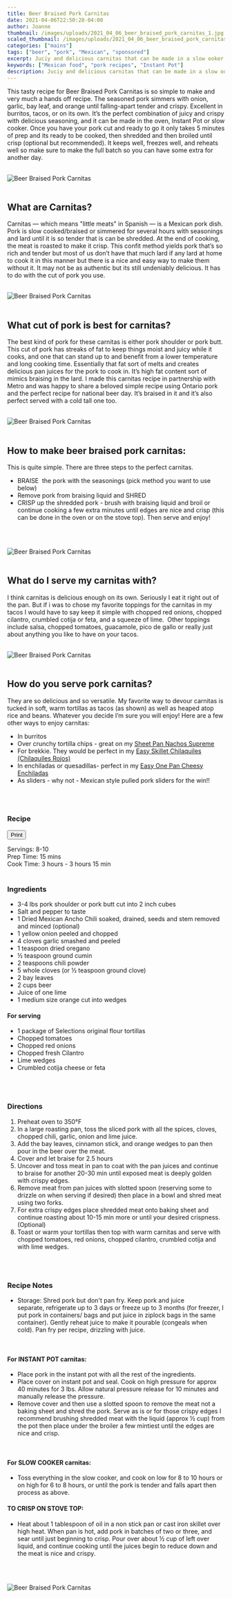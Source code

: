 ```yaml
---
title: Beer Braised Pork Carnitas
date: 2021-04-06T22:50:28-04:00
author: Joanne
thumbnail: /images/uploads/2021_04_06_beer_braised_pork_carnitas_1.jpg
scaled_thumbnail: /images/uploads/2021_04_06_beer_braised_pork_carnitas_0.jpg
categories: ["mains"]
tags: ["beer", "pork", "Mexican", "sponsored"]
excerpt: Juciy and delicious carnitas that can be made in a slow ooker or an Instant Pot
keywords: ["Mexican food", "pork recipes", "Instant Pot"]
description: Juciy and delicious carnitas that can be made in a slow ooker or an Instant Pot
---
```

<span class="blog-text">

This tasty recipe for Beer Braised Pork Carnitas is so simple to make and very much a hands off recipe. The seasoned pork simmers with onion, garlic, bay leaf, and orange until falling-apart tender and crispy. Excellent in burritos, tacos, or on its own. It’s the perfect combination of juicy and crispy with delicious seasoning, and it can be made in the oven, Instant Pot or slow cooker. Once you have your pork cut and ready to go it only takes 5 minutes of prep and its ready to be cooked, then shredded and then broiled until crisp (optional but recommended). It keeps well, freezes well, and reheats well so make sure to make the full batch so you can have some extra for another day. 
</br>
</br>

![Beer Braised Pork Carnitas](/images/uploads/2021_04_06_beer_braised_pork_carnitas_2.jpg)
</br>
</br>

## What are Carnitas?
Carnitas — which means "little meats" in Spanish — is a Mexican pork dish. Pork is slow cooked/braised or simmered for several hours with seasonings and lard until it is so tender that is can be shredded. At the end of cooking, the meat is roasted to make it crisp. This confit method yields pork that’s so rich and tender but most of us don’t have that much lard if any lard at home to cook it in this manner but there is a nice and easy way to make them without it. It may not be as authentic but its still undeniably delicious. It has to do with the cut of pork you use. 
</br>
</br>

![Beer Braised Pork Carnitas](/images/uploads/2021_04_06_beer_braised_pork_carnitas_3.jpg)
</br>
</br>

## What cut of pork is best for carnitas? 
The best kind of pork for these carnitas is either pork shoulder or pork butt. This cut of pork has streaks of fat to keep things moist and juicy while it cooks, and one that can stand up to and benefit from a lower temperature and long cooking time. Essentially that fat sort of melts and creates delicious pan juices for the pork to cook in. It’s high fat content sort of mimics braising in the lard. I made this carnitas recipe in partnership with Metro and was happy to share a beloved simple recipe using Ontario pork and the perfect recipe for national beer day. It’s braised in it and it’s also perfect served with a cold tall one too. 
</br>
</br>

![Beer Braised Pork Carnitas](/images/uploads/2021_04_06_beer_braised_pork_carnitas_4.jpg)
</br>
</br>

## How to make beer braised pork carnitas:
This is quite simple. There are three steps to the perfect carnitas. 
* BRAISE  the pork with the seasonings (pick method you want to use below) 
* Remove pork from braising liquid and SHRED
* CRISP up the shredded pork - brush with braising liquid and broil or continue cooking a few extra minutes until edges are nice and crisp (this can be done in the oven or on the stove top). Then serve and enjoy!
</br>
</br>

![Beer Braised Pork Carnitas](/images/uploads/2021_04_06_beer_braised_pork_carnitas_5.jpg)
</br>
</br>

## What do I serve my carnitas with?
I think carnitas is delicious enough on its own. Seriously I eat it right out of the pan. But if i was to chose my favorite toppings for the carnitas in my tacos I would have to say keep it simple with chopped red onions, chopped cilantro, crumbled cotija or feta, and a squeeze of lime.  Other toppings include salsa, chopped tomatoes, guacamole, pico de gallo or really just about anything you like to have on your tacos. 
</br>
</br>

![Beer Braised Pork Carnitas](/images/uploads/2021_04_06_beer_braised_pork_carnitas_6.jpg)
</br>
</br>

## How do you serve pork carnitas? 
They are so delicious and so versatile. My favorite way to devour carnitas is tucked in soft, warm tortillas as tacos (as shown) as well as heaped atop rice and beans. Whatever you decide I’m sure you will enjoy! Here are a few other ways to enjoy carnitas: 
* In burritos 
* Over crunchy tortilla chips - great on my <span class="highlight"><a href="https://www.oliveandmango.com/sheet-pan-nachos-supreme">Sheet Pan Nachos Supreme</a></span>
* For brekkie. They would be perfect in my <span class="highlight"><a href="https://www.oliveandmango.com/easy-skillet-chilaquiles-chilaquiles-rojos">Easy Skillet Chilaquiles (Chilaquiles Rojos)</a></span>
* In enchiladas or quesadillas- perfect in my <span class="highlight"><a href="https://www.oliveandmango.com/easy-one-pan-cheesy-enchiladas">Easy One Pan Cheesy Enchiladas</a></span>
* As sliders - why not - Mexican style pulled pork sliders for the win!!
</br>
</br>
<!--{{< youtube 2U5KL1buARQ >}}
</br>
</br>-->
</span>

### Recipe
<div print_button><form>
<input type="button" value="Print" class="btn__print" onClick="window.print()">
</form></div>

<div>Servings: <span itemprop="recipeYield">8-10</div>
<div>Prep Time: <meta itemprop="prepTime" content="PT15M">15 mins</div>
<div>Cook Time: <meta itemprop="cookTime" content="PT3H">3 hours - 3 hours 15 min</div>
</br>

### Ingredients

* <span itemprop="recipeIngredient">3-4 lbs pork shoulder or pork butt cut into 2 inch cubes </span>
* <span itemprop="recipeIngredient">Salt and pepper to taste </span>
* <span itemprop="recipeIngredient">1 Dried Mexican Ancho Chili soaked, drained, seeds and stem removed and minced (optional) </span>
* <span itemprop="recipeIngredient">1 yellow onion peeled and chopped </span>
* <span itemprop="recipeIngredient">4 cloves garlic smashed and peeled </span>
* <span itemprop="recipeIngredient">1 teaspoon dried oregano </span>
* <span itemprop="recipeIngredient">&frac12; teaspoon ground cumin </span>
* <span itemprop="recipeIngredient">2 teaspoons chili powder </span>
* <span itemprop="recipeIngredient">5 whole cloves (or &frac12; teaspoon ground clove) </span>
* <span itemprop="recipeIngredient">2 bay leaves </span>
* <span itemprop="recipeIngredient">2 cups beer </span>
* <span itemprop="recipeIngredient">Juice of one lime </span>
* <span itemprop="recipeIngredient">1 medium size orange cut into wedges</span>

#### For serving
* <span itemprop="recipeIngredient">1 package of Selections original flour tortillas </span>
* <span itemprop="recipeIngredient">Chopped tomatoes </span>
* <span itemprop="recipeIngredient">Chopped red onions </span>
* <span itemprop="recipeIngredient">Chopped fresh Cilantro </span>
* <span itemprop="recipeIngredient">Lime wedges </span>
* <span itemprop="recipeIngredient">Crumbled cotija cheese or feta</span>
</br>
</br>

### Directions
1. Preheat oven to 350°F
1. In a large roasting pan, toss the sliced pork with all the spices, cloves, chopped chili, garlic, onion and lime juice.
1. Add the bay leaves, cinnamon stick, and orange wedges to pan then pour in the beer over the meat.
1. Cover and let braise for 2.5 hours
1. Uncover and toss meat in pan to coat with the pan juices and continue to braise for another 20-30 min until exposed meat is deeply golden with crispy edges.
1. Remove meat from pan juices with slotted spoon (reserving some to drizzle on when serving if desired) then place in a bowl and shred meat using two forks.
1. For extra crispy edges place shredded meat onto baking sheet and continue roasting about 10-15 min more or until your desired crispness. (Optional)
1. Toast or warm your tortillas then top with warm carnitas and serve with chopped tomatoes, red onions, chopped cilantro, crumbled cotija and with lime wedges.
</br>
</br>

### Recipe Notes
* Storage: Shred pork but don't pan fry. Keep pork and juice separate, refrigerate up to 3 days or freeze up to 3 months (for freezer, I put pork in containers/ bags and put juice in ziplock bags in the same container). Gently reheat juice to make it pourable (congeals when cold). Pan fry per recipe, drizzling with juice.
</br>

#### For INSTANT POT carnitas:
* Place pork in the instant pot with all the rest of the ingredients. 
* Place cover on instant pot and seal. Cook on high pressure for approx 40 minutes for 3 lbs. Allow natural pressure release for 10 minutes and manually release the pressure. 
* Remove cover and then use a slotted spoon to remove the meat not a baking sheet and shred the pork. Serve as is or for those crispy edges I recommend brushing shredded meat with the liquid (approx &frac12; cup) from the pot then place under the broiler a few mintiest until the edges are nice and crisp.
</br>

#### For SLOW COOKER carnitas:
* Toss everything in the slow cooker, and cook on low for 8 to 10 hours or on high for 6 to 8 hours, or until the pork is tender and falls apart then process as above. 

#### TO CRISP ON STOVE TOP: 
* Heat about 1 tablespoon of oil in a non stick pan or cast iron skillet over high heat. When pan is hot, add pork in batches of two or three, and sear until just beginning to crisp. Pour over about &frac12; cup of left over liquid, and continue cooking until the juices begin to reduce down and the meat is nice and crispy. 
</br>
</br>

![Beer Braised Pork Carnitas](/images/uploads/2021_04_06_beer_braised_pork_carnitas_7.jpg)